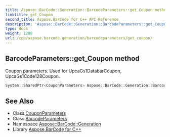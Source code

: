 ```yaml
---
title: Aspose::BarCode::Generation::BarcodeParameters::get_Coupon method
linktitle: get_Coupon
second_title: Aspose.BarCode for C++ API Reference
description: 'Aspose::BarCode::Generation::BarcodeParameters::get_Coupon method. Coupon parameters. Used for UpcaGs1DatabarCoupon, UpcaGs1Code128Coupon in C++.'
type: docs
weight: 1200
url: /cpp/aspose.barcode.generation/barcodeparameters/get_coupon/
---
```

## BarcodeParameters::get_Coupon method


Coupon parameters. Used for UpcaGs1DatabarCoupon, UpcaGs1Code128Coupon.

```cpp
System::SharedPtr<CouponParameters> Aspose::BarCode::Generation::BarcodeParameters::get_Coupon() const
```

## See Also

* Class [CouponParameters](../../couponparameters/)
* Class [BarcodeParameters](../)
* Namespace [Aspose::BarCode::Generation](../../)
* Library [Aspose.BarCode for C++](../../../)
